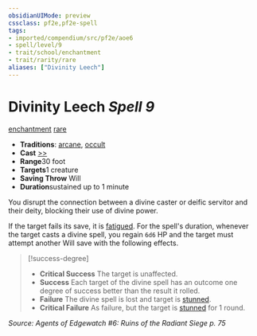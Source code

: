 ```yaml
---
obsidianUIMode: preview
cssclass: pf2e,pf2e-spell
tags:
- imported/compendium/src/pf2e/aoe6
- spell/level/9
- trait/school/enchantment
- trait/rarity/rare
aliases: ["Divinity Leech"]
---
```

# Divinity Leech *Spell 9*   
[enchantment](enchantment.md)  [rare](rare.md)  

- **Traditions**: [arcane](arcane.md), [occult](occult.md)
- **Cast** [>>](chapter-9-playing-the-game.md#Actions "Two-Action") 
- **Range**30 foot
- **Targets**1 creature
- **Saving Throw** Will
- **Duration**sustained up to 1 minute

You disrupt the connection between a divine caster or deific servitor and their deity, blocking their use of divine power.

If the target fails its save, it is [fatigued](conditions.md#Fatigued). For the spell's duration, whenever the target casts a divine spell, you regain `6d6` HP and the target must attempt another Will save with the following effects.

> [!success-degree] 
> - **Critical Success** The target is unaffected.
> - **Success** Each target of the divine spell has an outcome one degree of success better than the result it rolled.
> - **Failure** The divine spell is lost and target is [stunned](conditions.md#Stunned).
> - **Critical Failure** As failure, but the target is [stunned](conditions.md#Stunned) for 1 round.

*Source: Agents of Edgewatch #6: Ruins of the Radiant Siege p. 75*